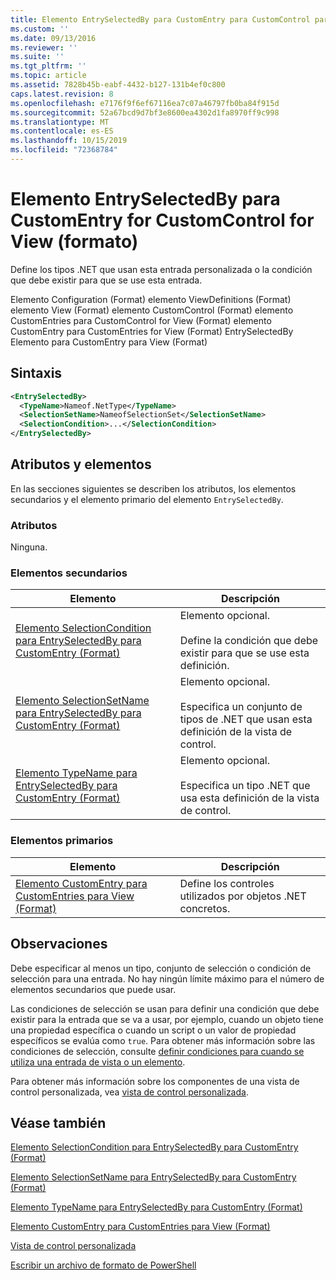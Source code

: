 ```yaml
---
title: Elemento EntrySelectedBy para CustomEntry para CustomControl para View (Format) | Microsoft Docs
ms.custom: ''
ms.date: 09/13/2016
ms.reviewer: ''
ms.suite: ''
ms.tgt_pltfrm: ''
ms.topic: article
ms.assetid: 7828b45b-eabf-4432-b127-131b4ef0c800
caps.latest.revision: 8
ms.openlocfilehash: e7176f9f6ef67116ea7c07a46797fb0ba84f915d
ms.sourcegitcommit: 52a67bcd9d7bf3e8600ea4302d1fa8970ff9c998
ms.translationtype: MT
ms.contentlocale: es-ES
ms.lasthandoff: 10/15/2019
ms.locfileid: "72368784"
---
```

# <a name="entryselectedby-element-for-customentry-for-customcontrol-for-view-format"></a>Elemento EntrySelectedBy para CustomEntry for CustomControl for View (formato)

Define los tipos .NET que usan esta entrada personalizada o la condición que debe existir para que se use esta entrada.

Elemento Configuration (Format) elemento ViewDefinitions (Format) elemento View (Format) elemento CustomControl (Format) elemento CustomEntries para CustomControl for View (Format) elemento CustomEntry para CustomEntries for View (Format) EntrySelectedBy Elemento para CustomEntry para View (Format)

## <a name="syntax"></a>Sintaxis

```xml
<EntrySelectedBy>
  <TypeName>Nameof.NetType</TypeName>
  <SelectionSetName>NameofSelectionSet</SelectionSetName>
  <SelectionCondition>...</SelectionCondition>
</EntrySelectedBy>
```

## <a name="attributes-and-elements"></a>Atributos y elementos

En las secciones siguientes se describen los atributos, los elementos secundarios y el elemento primario del elemento `EntrySelectedBy`.

### <a name="attributes"></a>Atributos

Ninguna.

### <a name="child-elements"></a>Elementos secundarios

|Elemento|Descripción|
|-------------|-----------------|
|[Elemento SelectionCondition para EntrySelectedBy para CustomEntry (Format)](./selectioncondition-element-for-entryselectedby-for-customcontrol-format.md)|Elemento opcional.<br /><br /> Define la condición que debe existir para que se use esta definición.|
|[Elemento SelectionSetName para EntrySelectedBy para CustomEntry (Format)](./selectionsetname-element-for-entryselectedby-for-customcontrol-for-view-format.md)|Elemento opcional.<br /><br /> Especifica un conjunto de tipos de .NET que usan esta definición de la vista de control.|
|[Elemento TypeName para EntrySelectedBy para CustomEntry (Format)](./typename-element-for-selectioncondition-for-customcontrol-for-view-format.md)|Elemento opcional.<br /><br /> Especifica un tipo .NET que usa esta definición de la vista de control.|

### <a name="parent-elements"></a>Elementos primarios

|Elemento|Descripción|
|-------------|-----------------|
|[Elemento CustomEntry para CustomEntries para View (Format)](./customentry-element-for-customentries-for-customcontrol-for-view-format.md)|Define los controles utilizados por objetos .NET concretos.|

## <a name="remarks"></a>Observaciones

Debe especificar al menos un tipo, conjunto de selección o condición de selección para una entrada. No hay ningún límite máximo para el número de elementos secundarios que puede usar.

Las condiciones de selección se usan para definir una condición que debe existir para la entrada que se va a usar, por ejemplo, cuando un objeto tiene una propiedad específica o cuando un script o un valor de propiedad específicos se evalúa como `true`. Para obtener más información sobre las condiciones de selección, consulte [definir condiciones para cuando se utiliza una entrada de vista o un elemento](./defining-conditions-for-displaying-data.md).

Para obtener más información sobre los componentes de una vista de control personalizada, vea [vista de control personalizada](./creating-custom-controls.md).

## <a name="see-also"></a>Véase también

[Elemento SelectionCondition para EntrySelectedBy para CustomEntry (Format)](./selectioncondition-element-for-entryselectedby-for-customcontrol-format.md)

[Elemento SelectionSetName para EntrySelectedBy para CustomEntry (Format)](./selectionsetname-element-for-entryselectedby-for-customcontrol-for-view-format.md)

[Elemento TypeName para EntrySelectedBy para CustomEntry (Format)](./typename-element-for-selectioncondition-for-customcontrol-for-view-format.md)

[Elemento CustomEntry para CustomEntries para View (Format)](./customentry-element-for-customentries-for-customcontrol-for-view-format.md)

[Vista de control personalizada](./creating-custom-controls.md)

[Escribir un archivo de formato de PowerShell](./writing-a-powershell-formatting-file.md)
